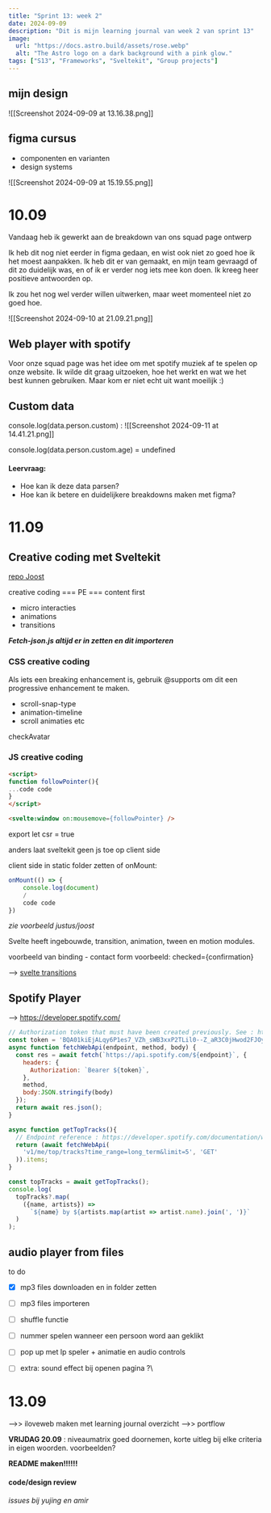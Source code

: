 ```yaml
---
title: "Sprint 13: week 2"
date: 2024-09-09
description: "Dit is mijn learning journal van week 2 van sprint 13"
image:
  url: "https://docs.astro.build/assets/rose.webp"
  alt: "The Astro logo on a dark background with a pink glow."
tags: ["S13", "Frameworks", "Sveltekit", "Group projects"]
---
```


##  mijn design


![[Screenshot 2024-09-09 at 13.16.38.png]]



## figma cursus

- componenten en varianten
- design systems


![[Screenshot 2024-09-09 at 15.19.55.png]]

# 10.09

Vandaag heb ik gewerkt aan de breakdown van ons squad page ontwerp

Ik heb dit nog niet eerder in figma gedaan, en wist ook niet zo goed hoe ik het moest aanpakken. Ik heb dit er van gemaakt, en mijn team gevraagd of dit zo duidelijk was, en of ik er verder nog iets mee kon doen. Ik kreeg heer positieve antwoorden op.

Ik zou het nog wel verder willen uitwerken, maar weet momenteel niet zo goed hoe.

![[Screenshot 2024-09-10 at 21.09.21.png]]


## Web player with spotify

Voor onze squad page was het idee om met spotify muziek af te spelen op onze website. Ik wilde dit graag uitzoeken, hoe het werkt en wat we het best kunnen gebruiken. Maar kom er niet echt uit want moeilijk :)


## Custom data

console.log(data.person.custom) :
![[Screenshot 2024-09-11 at 14.41.21.png]]

console.log(data.person.custom.age) = undefined

#### Leervraag: 
* Hoe kan ik deze data parsen?
* Hoe kan ik betere en duidelijkere breakdowns maken met figma?

# 11.09

## Creative coding met Sveltekit

[repo Joost](https://github.com/joostf/squadpage-sveltekit)

creative coding === PE === content first

* micro interacties
* animations
* transitions



***Fetch-json.js altijd er in zetten en dit importeren***

### CSS creative coding

Als iets een breaking enhancement is, gebruik @supports om dit een progressive enhancement te maken.

* scroll-snap-type
* animation-timeline
* scroll animaties etc

checkAvatar

### JS creative coding

```html
<script>
function followPointer(){
...code code
}
</script>

<svelte:window on:mousemove={followPointer} />
```

export let csr = true

anders laat sveltekit geen js toe op client side

client side in static folder zetten of onMount: 

```js
onMount(() => {
	console.log(document) 
	/
	code code
})
```
*zie voorbeeld justus/joost*


Svelte heeft ingebouwde, transition, animation, tween en motion modules. 

voorbeeld van binding - contact form voorbeeld: checked={confirmation} 

--> [svelte transitions](https://svelte.dev/docs/svelte-transition)

## Spotify Player

--> https://developer.spotify.com/

```js
// Authorization token that must have been created previously. See : https://developer.spotify.com/documentation/web-api/concepts/authorization
const token = 'BQA01kiEjALqy6P1es7_VZh_sWB3xxP2TLil0--Z_aR3C0jHwod2FJOyWswY8VR9ZT0geJhSUJyrDEuB80OJqDrYEae0vKChZ03fHbNrBqpRyclc-mb_Qu_RAF72vA_Vf6O2pIbJajh--u0O-kOSNZ5aeQFB8hLo_CZfSzZHXsWWCNt_1d2Vl-i6pufPy_ensLKQBuLNJmEIKnhMnZxXFnvIxabpQoiO8nn8XLb-67Y0gYwKJwUwzNrFsf_254sIp5pNLZ3GBfP4MsAb17hBwMClTWp1RHbA';
async function fetchWebApi(endpoint, method, body) {
  const res = await fetch(`https://api.spotify.com/${endpoint}`, {
    headers: {
      Authorization: `Bearer ${token}`,
    },
    method,
    body:JSON.stringify(body)
  });
  return await res.json();
}

async function getTopTracks(){
  // Endpoint reference : https://developer.spotify.com/documentation/web-api/reference/get-users-top-artists-and-tracks
  return (await fetchWebApi(
    'v1/me/top/tracks?time_range=long_term&limit=5', 'GET'
  )).items;
}

const topTracks = await getTopTracks();
console.log(
  topTracks?.map(
    ({name, artists}) =>
      `${name} by ${artists.map(artist => artist.name).join(', ')}`
  )
);
```


## audio player from files

to do 

- [x] mp3 files downloaden en in folder zetten
- [ ] mp3 files importeren 
- [ ] shuffle functie
- [ ] nummer spelen wanneer een persoon word aan geklikt
- [ ] pop up met lp speler + animatie en audio controls

- [ ] extra: sound effect bij openen pagina ?\


# 13.09

-->> iloveweb maken met learning journal overzicht
-->> portflow

**VRIJDAG 20.09** : niveaumatrix goed doornemen, korte uitleg bij elke criteria in eigen woorden. voorbeelden?

**README maken!!!!!!**


#### code/design review 

*issues bij yujing en amir*

















